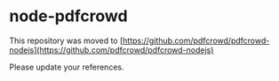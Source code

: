 # node-pdfcrowd
This repository was moved to [https://github.com/pdfcrowd/pdfcrowd-nodejs](https://github.com/pdfcrowd/pdfcrowd-nodejs)

Please update your references.
